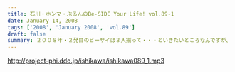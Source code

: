 ```yaml
---
title: 石川・ホンマ・ぶるんのBe-SIDE Your Life! vol.89-1
date: January 14, 2008
tags: ['2008', 'January 2008', 'vol.89']
draft: false
summary: ２００８年・２発目のビーサイは３人揃って・・・といきたいところなんですが、お大尽出勤がお一人様・・・。とまあ、なんですが、男ばかりですが宝塚トークなんぞありーので。収録を行っているスタジオから東京の宝塚劇場も近いから今度ツアーでも組みますか！？NAMAE
---
```


http://project-phi.ddo.jp/ishikawa/ishikawa089_1.mp3